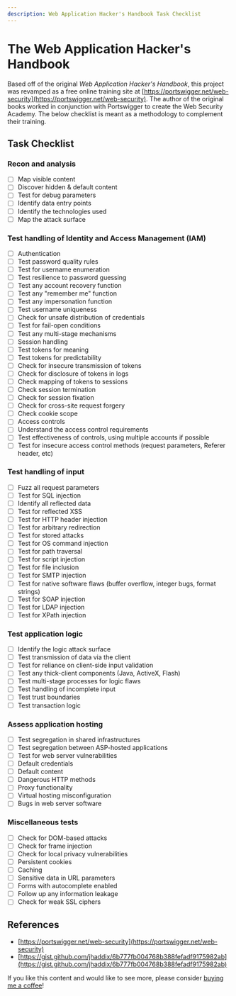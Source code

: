 ```yaml
---
description: Web Application Hacker's Handbook Task Checklist
---
```


# The Web Application Hacker's Handbook

Based off of the original _Web Application Hacker's Handbook_, this project was revamped as a free online training site at [https://portswigger.net/web-security](https://portswigger.net/web-security). The author of the original books worked in conjunction with Portswigger to create the Web Security Academy. The below checklist is meant as a methodology to complement their training.

## Task Checklist

### Recon and analysis

* [ ] Map visible content
* [ ] Discover hidden & default content
* [ ] Test for debug parameters
* [ ] Identify data entry points
* [ ] Identify the technologies used
* [ ] Map the attack surface

### Test handling of Identity and Access Management \(IAM\)

* [ ] Authentication
* [ ] Test password quality rules
* [ ] Test for username enumeration
* [ ] Test resilience to password guessing
* [ ] Test any account recovery function
* [ ] Test any "remember me" function
* [ ] Test any impersonation function
* [ ] Test username uniqueness
* [ ] Check for unsafe distribution of credentials
* [ ] Test for fail-open conditions
* [ ] Test any multi-stage mechanisms
* [ ] Session handling
* [ ] Test tokens for meaning
* [ ] Test tokens for predictability
* [ ] Check for insecure transmission of tokens
* [ ] Check for disclosure of tokens in logs
* [ ] Check mapping of tokens to sessions
* [ ] Check session termination
* [ ] Check for session fixation
* [ ] Check for cross-site request forgery
* [ ] Check cookie scope
* [ ] Access controls
* [ ] Understand the access control requirements
* [ ] Test effectiveness of controls, using multiple accounts if possible
* [ ] Test for insecure access control methods \(request parameters, Referer header, etc\)

### Test handling of input

* [ ] Fuzz all request parameters
* [ ] Test for SQL injection
* [ ] Identify all reflected data
* [ ] Test for reflected XSS
* [ ] Test for HTTP header injection
* [ ] Test for arbitrary redirection
* [ ] Test for stored attacks
* [ ] Test for OS command injection
* [ ] Test for path traversal
* [ ] Test for script injection
* [ ] Test for file inclusion
* [ ] Test for SMTP injection
* [ ] Test for native software flaws \(buffer overflow, integer bugs, format strings\)
* [ ] Test for SOAP injection
* [ ] Test for LDAP injection
* [ ] Test for XPath injection

### Test application logic

* [ ] Identify the logic attack surface
* [ ] Test transmission of data via the client
* [ ] Test for reliance on client-side input validation
* [ ] Test any thick-client components \(Java, ActiveX, Flash\)
* [ ] Test multi-stage processes for logic flaws
* [ ] Test handling of incomplete input
* [ ] Test trust boundaries
* [ ] Test transaction logic

### Assess application hosting

* [ ] Test segregation in shared infrastructures
* [ ] Test segregation between ASP-hosted applications
* [ ] Test for web server vulnerabilities
* [ ] Default credentials
* [ ] Default content
* [ ] Dangerous HTTP methods
* [ ] Proxy functionality
* [ ] Virtual hosting misconfiguration
* [ ] Bugs in web server software

### Miscellaneous tests

* [ ] Check for DOM-based attacks
* [ ] Check for frame injection
* [ ] Check for local privacy vulnerabilities
* [ ] Persistent cookies
* [ ] Caching
* [ ] Sensitive data in URL parameters
* [ ] Forms with autocomplete enabled
* [ ] Follow up any information leakage
* [ ] Check for weak SSL ciphers

## References

* [https://portswigger.net/web-security](https://portswigger.net/web-security)
* [https://gist.github.com/jhaddix/6b777fb004768b388fefadf9175982ab](https://gist.github.com/jhaddix/6b777fb004768b388fefadf9175982ab)



If you like this content and would like to see more, please consider [buying me a coffee](https://www.buymeacoffee.com/zweilosec)!

